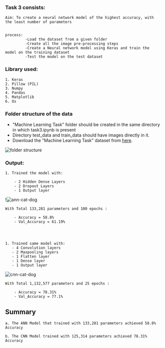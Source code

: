 ### Task 3 consists:

    Aim: To create a neural network model of the highest accuracy, with the least number of parameters


    process:
             -Load the dataset from a given folder
             -Create all the image pre-processing steps
             -Create a Neural network model using Keras and train the model on the training dataset
             -Test the model on the test dataset

### Library used:

    1. Keras
    2. Pillow (PIL)
    3. Numpy
    4. Pandas
    5. Matplotlib
    6. Os

### Folder structure of the data

- "Machine Learning Task" folder should be created in the same directory in which task3.ipynb is present
- Directory test_data and train_data should have images directly in it.
- Download the "Machine Learning Task" dataset from [here](https://drive.google.com/drive/folders/1AlztDRzHhuavHPb77o9ZDHGIp6za77AR?usp=sharing).

![folder structure](https://user-images.githubusercontent.com/43781668/156108064-822dbac7-35e5-4973-9edf-22d70f977731.jpg)

### Output:

    1. Trained the model with:

        - 2 Hidden Dense Layers
        - 2 Dropout Layers
        - 1 Output layer

!![ann-cat-dog](https://user-images.githubusercontent.com/43781668/156106012-21e328aa-7825-4455-8a73-b62cacae8153.png)

    With Total 133,281 parameters and 100 epochs :

        - Accuracy = 58.8%
        - Val_Accuracy = 61.19%




    1. Trained same model with:
       - 4 Convolution layers
       - 2 Maxpooling layers
       - 1 Flatten layer
       - 1 Dense layer
       - 1 Output layer

![cnn-cat-dog](https://user-images.githubusercontent.com/43781668/156106791-64abbcb7-17dd-4532-a5fc-1817f239e6d8.png)

    With Total 1,132,577 parameters and 25 epochs :

        - Accuracy = 78.31%
        - Val_Accuracy = 77.1%

## Summary

    a. The ANN Model that trained with 133,281 parameters achieved 58.8% Accuracy

    b. The CNN Model trained with 125,314 parameters achieved 78.31% Accuracy
